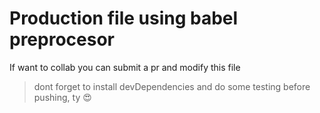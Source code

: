 # Production file using babel preprocesor
If want to collab you can submit a pr and modify this file
> dont forget to install devDependencies and do some testing before pushing, ty :heart_eyes: